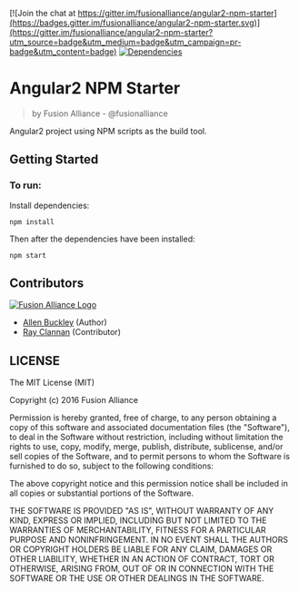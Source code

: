 [![Join the chat at https://gitter.im/fusionalliance/angular2-npm-starter](https://badges.gitter.im/fusionalliance/angular2-npm-starter.svg)](https://gitter.im/fusionalliance/angular2-npm-starter?utm_source=badge&utm_medium=badge&utm_campaign=pr-badge&utm_content=badge) [![Dependencies](https://david-dm.org/fusionalliance/angular2-npm-starter.svg)](https://david-dm.org/fusionalliance/angular2-npm-starter)

# Angular2 NPM Starter
> by Fusion Alliance - @fusionalliance

Angular2 project using NPM scripts as the build tool.

## Getting Started

### To run:

Install dependencies:
```shell
npm install
```

Then after the dependencies have been installed:

```shell
npm start
```
## Contributors

[![Fusion Alliance Logo](https://avatars0.githubusercontent.com/u/1154219?v=3&u=e1451e6a65343331369d53a2b6e0c7046c2cc810&s=60)](https://github.com/FusionAlliance)

+ [Allen Buckley](https://github.com/allensb) (Author)
+ [Ray Clannan](https://github.com/rclanan) (Contributor)

## LICENSE

The MIT License (MIT)

Copyright (c) 2016 Fusion Alliance

Permission is hereby granted, free of charge, to any person obtaining a copy
of this software and associated documentation files (the "Software"), to deal
in the Software without restriction, including without limitation the rights
to use, copy, modify, merge, publish, distribute, sublicense, and/or sell
copies of the Software, and to permit persons to whom the Software is
furnished to do so, subject to the following conditions:

The above copyright notice and this permission notice shall be included in all
copies or substantial portions of the Software.

THE SOFTWARE IS PROVIDED "AS IS", WITHOUT WARRANTY OF ANY KIND, EXPRESS OR
IMPLIED, INCLUDING BUT NOT LIMITED TO THE WARRANTIES OF MERCHANTABILITY,
FITNESS FOR A PARTICULAR PURPOSE AND NONINFRINGEMENT. IN NO EVENT SHALL THE
AUTHORS OR COPYRIGHT HOLDERS BE LIABLE FOR ANY CLAIM, DAMAGES OR OTHER
LIABILITY, WHETHER IN AN ACTION OF CONTRACT, TORT OR OTHERWISE, ARISING FROM,
OUT OF OR IN CONNECTION WITH THE SOFTWARE OR THE USE OR OTHER DEALINGS IN THE
SOFTWARE.

